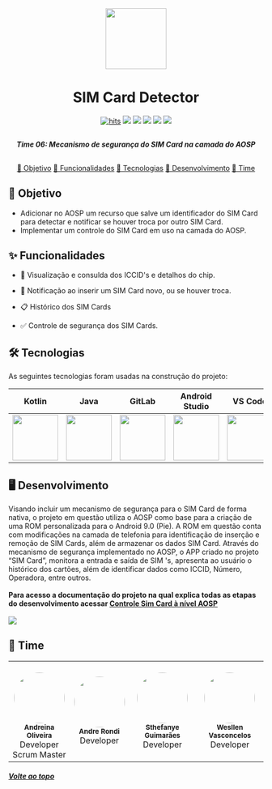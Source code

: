 
<div align = "center">
  <img width = "120" src = "https://user-images.githubusercontent.com/51168329/156935527-fd419369-917d-4391-80ca-d16706b0e7a3.png">
  <h1>SIM Card Detector</h1>
  <div align="center">
  <a href="https://github.com/andreinaoliveira/Sim-Card-Detector"><img alt="hits" src="https://hits.sh/github.com/andreinaoliveira/Sim-Card-Detector.svg"/></a>
  <a href="https://github.com/andreinaoliveira/Sim-Card-Detector/graphs/commit-activity"><img src="https://img.shields.io/github/last-commit/andreinaoliveira/Sim-Card-Detector"></a>
  <a href="https://github.com/andreinaoliveira/Sim-Card-Detector"><img src="https://img.shields.io/badge/status-complete-light"></a>
  <a href="https://github.com/andreinaoliveira/Sim-Card-Detector/stargazers"><img src="https://img.shields.io/github/stars/andreinaoliveira/Sim-Card-Detector?style=social"></a>
  <a href="https://github.com/andreinaoliveira/Sim-Card-Detector/network/members"><img src="https://img.shields.io/github/forks/andreinaoliveira/Sim-Card-Detector?style=social"></a>
  <a href="https://github.com/andreinaoliveira"><img src="https://img.shields.io/github/followers/andreinaoliveira?style=social"></a>
</div>
</div>

##
<div align = "center">
  <h5>Time 06: Mecanismo de segurança do SIM Card na camada do AOSP </h5> 
</div>

##

<div align = "center">
    <p align ="center">
    <a href="#-objetivo">📍 Objetivo</a>
    <a href="#-funcionalidades">📍 Funcionalidades</a>
    <a href="#-tecnologias">📍 Tecnologias</a>
    <a href="#%EF%B8%8F-desenvolvimento">📍 Desenvolvimento</a>
    <a href="#-time">📍 Time</a>
    </p>
</div>


## 📝 Objetivo

- Adicionar no AOSP um recurso que salve um identificador do SIM Card para detectar e notificar se houver
troca por outro SIM Card. 
- Implementar um controle do SIM Card em uso na camada do AOSP. 

## ✨ Funcionalidades

- 💾 Visualização e consulda dos ICCID's e detalhos do chip.

- 📲 Notificação ao inserir um SIM Card novo, ou se houver troca.

- 📋 Histórico dos SIM Cards

- ✅ Controle de segurança dos SIM Cards.

## 🛠 Tecnologias 

As seguintes tecnologias foram usadas na construção do projeto:

| Kotlin | Java | GitLab | Android Studio | VS Code |
| ------------ | ------------- | ------------- | ------------- | ------------- |
| <a href="https://kotlinlang.org/"> <img src="https://seeklogo.com/images/K/kotlin-logo-30C1970B05-seeklogo.com.png" width="90"> </a> | <a href="https://www.java.com/pt-BR/"> <img src="https://cdn.worldvectorlogo.com/logos/java-14.svg" width="90"> </a> | <a href="https://about.gitlab.com/"> <img src="https://www.justsoftware.com.br/assets/images/GitLab_Logo.svg.png" width="90"> </a> |<a href="https://developer.android.com/"> <img src="https://1.bp.blogspot.com/-LgTa-xDiknI/X4EflN56boI/AAAAAAAAPuk/24YyKnqiGkwRS9-_9suPKkfsAwO4wHYEgCLcBGAsYHQ/s0/image9.png" width="90"> </a> |<a href="https://code.visualstudio.com/"> <img src="https://cdn.freebiesupply.com/logos/large/2x/visual-studio-code-logo-png-transparent.png" width="90"> </a> |

## 🖥️ Desenvolvimento
Visando incluir um mecanismo de segurança para o SIM Card de forma
nativa, o projeto em questão utiliza o AOSP como base para a criação de uma ROM
personalizada para o Android 9.0 (Pie). A ROM em questão conta com modificações
na camada de telefonia para identificação de inserção e remoção de SIM Cards,
além de armazenar os dados SIM Card. Através do mecanismo de segurança
implementado no AOSP, o APP criado no projeto “SIM Card”, monitora a entrada
e saída de SIM 's, apresenta ao usuário o histórico dos cartões, além de identificar
dados como ICCID, Número, Operadora, entre outros.<br><br>
<b>
Para acesso a documentação do projeto na qual explica todas as etapas do desenvolvimento acessar <a href='https://github.com/andreinaoliveira/Sim-Card-Detector/blob/master/%23%20Sobre%20o%20App/CONTROLE%20SIM%20CARD%20%C3%80%20N%C3%8DVEL%20AOSP.pdf'>Controle Sim Card à nível AOSP</a>
</b>
<br><br>
<img src = "https://user-images.githubusercontent.com/51168329/156935831-9975de71-4d94-4036-a627-5b3986d974d3.png">

## 🤝 Time

<table>
  <tr>
    <td align="center"><br><img style="border-radius: 50%;" src="https://user-images.githubusercontent.com/51168329/156936028-4e2f4b91-c5ee-40a8-9c62-c3d227add69c.png" width="100px;" alt=""/><br /><sub><b>Andreina Oliveira</b></sub></a><br>Developer<br>Scrum Master</td>
    <td align="center"><img style="border-radius: 50%;" src="https://user-images.githubusercontent.com/51168329/156935899-87bd49c9-6927-4ba2-a357-02e687444134.png" width="100px;" alt=""/><br /><sub><b>Andre Rondi</b></sub></a><br>Developer</td>
    <td align="center"><img style="border-radius: 50%;" src="https://user-images.githubusercontent.com/51168329/156935924-8456ffcc-665e-477a-816e-6349cc6269df.png" width="100px;" alt=""/><br /><sub><b>Sthefanye Guimarães</b></sub></a><br>Developer</td>
    <td align="center"><img style="border-radius: 50%;" src="https://user-images.githubusercontent.com/51168329/156935974-5bf52532-3c0a-475f-80b8-fcd24f868062.png" width="100px;" alt=""/><br /><sub><b>Wesllen Vasconcelos</b></sub></a><br>Developer</td>
  </tr>
</table>
<div>
  
  <h5> <a href="#top">Volte ao topo</a> </h5>

</div>
